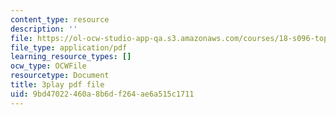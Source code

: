 ```yaml
---
content_type: resource
description: ''
file: https://ol-ocw-studio-app-qa.s3.amazonaws.com/courses/18-s096-topics-in-mathematics-with-applications-in-finance-fall-2013/9bd47022460a8b6df264ae6a515c1711_nmehlS-8b3Y.pdf
file_type: application/pdf
learning_resource_types: []
ocw_type: OCWFile
resourcetype: Document
title: 3play pdf file
uid: 9bd47022-460a-8b6d-f264-ae6a515c1711
---
```

